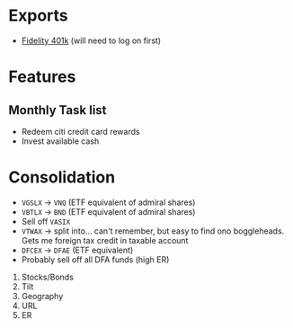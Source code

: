 # Exports

- [Fidelity 401k](https://wealth.emaplan.com/fidelity/CS/Investments#section=Balances&accountID=7be50250-c05a-42f3-a993-cfb7f7d4bc5f&connectionAccountID=129571128&startDate=11%2F14%2F2024&endDate=12%2F14%2F2024) (will need to log on first)

# Features

## Monthly Task list

- Redeem citi credit card rewards
- Invest available cash

# Consolidation

- `VGSLX` -> `VNQ` (ETF equivalent of admiral shares)
- `VBTLX` -> `BND` (ETF equivalent of admiral shares)
- Sell off `VASIX`
- `VTWAX` -> split into... can't remember, but easy to find ono boggleheads. Gets me foreign tax credit in taxable account
- `DFCEX` -> `DFAE` (ETF equivalent)
- Probably sell off all DFA funds (high ER)

1. Stocks/Bonds
2. Tilt
3. Geography
4. URL
5. ER
